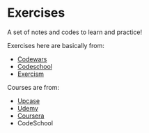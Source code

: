# Exercises

A set of notes and codes to learn and practice!

Exercises here are basically from:

* [Codewars](https://www.codewars.com "Codewars Homepage")
* [Codeschool](https://www.codeschool.com "Codeschool Homepage")
* [Exercism](https://exercism.org/)

Courses are from:

* [Upcase](https://thoughtbot.com/upcase)
* [Udemy](https://www.udemy.com/)
* [Coursera](https://www.coursera.org/)
* CodeSchool
